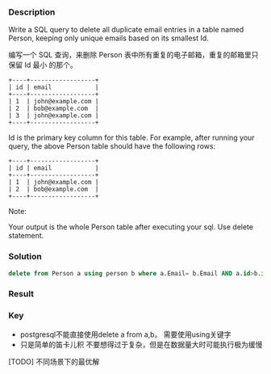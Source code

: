 ### Description

Write a SQL query to delete all duplicate email entries in a table named Person, keeping only unique emails based on its smallest Id.

编写一个 SQL 查询，来删除 Person 表中所有重复的电子邮箱，重复的邮箱里只保留 Id 最小 的那个。

```
+----+------------------+
| id | email            |
+----+------------------+
| 1  | john@example.com |
| 2  | bob@example.com  |
| 3  | john@example.com |
+----+------------------+
```
Id is the primary key column for this table.
For example, after running your query, the above Person table should have the following rows:
```
+----+------------------+
| id | email            |
+----+------------------+
| 1  | john@example.com |
| 2  | bob@example.com  |
+----+------------------+
```
Note:

Your output is the whole Person table after executing your sql. Use delete statement.


### Solution

```sql
delete from Person a using person b where a.Email= b.Email AND a.id>b.id;
```

### Result

### Key

- postgresql不能直接使用delete a from a,b。 需要使用using关键字
- 只是简单的笛卡儿积 不要想得过于复杂，但是在数据量大时可能执行极为缓慢

[TODO] 不同场景下的最优解

